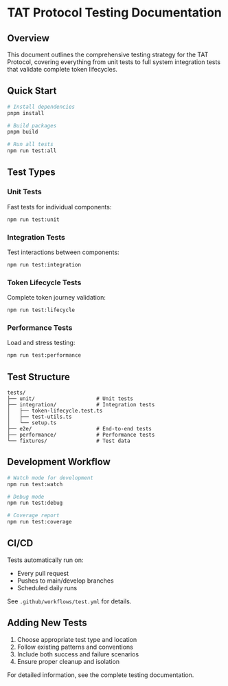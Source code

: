 # TAT Protocol Testing Documentation

## Overview

This document outlines the comprehensive testing strategy for the TAT Protocol, covering everything from unit tests to full system integration tests that validate complete token lifecycles.

## Quick Start

```bash
# Install dependencies
pnpm install

# Build packages
pnpm build

# Run all tests
npm run test:all
```

## Test Types

### Unit Tests
Fast tests for individual components:
```bash
npm run test:unit
```

### Integration Tests
Test interactions between components:
```bash
npm run test:integration
```

### Token Lifecycle Tests
Complete token journey validation:
```bash
npm run test:lifecycle
```

### Performance Tests
Load and stress testing:
```bash
npm run test:performance
```

## Test Structure

```
tests/
├── unit/                    # Unit tests
├── integration/             # Integration tests
│   ├── token-lifecycle.test.ts
│   ├── test-utils.ts
│   └── setup.ts
├── e2e/                     # End-to-end tests
├── performance/             # Performance tests
└── fixtures/                # Test data
```

## Development Workflow

```bash
# Watch mode for development
npm run test:watch

# Debug mode
npm run test:debug

# Coverage report
npm run test:coverage
```

## CI/CD

Tests automatically run on:
- Every pull request
- Pushes to main/develop branches
- Scheduled daily runs

See `.github/workflows/test.yml` for details.

## Adding New Tests

1. Choose appropriate test type and location
2. Follow existing patterns and conventions
3. Include both success and failure scenarios
4. Ensure proper cleanup and isolation

For detailed information, see the complete testing documentation.
